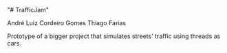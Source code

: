 "# TrafficJam" 

André Luiz Cordeiro Gomes
Thiago Farias

Prototype of a bigger project that simulates streets' traffic using threads as cars.